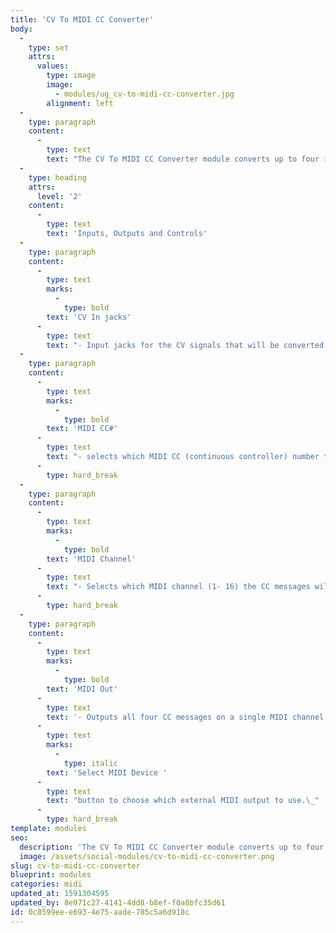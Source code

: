 ```yaml
---
title: 'CV To MIDI CC Converter'
body:
  -
    type: set
    attrs:
      values:
        type: image
        image:
          - modules/ug_cv-to-midi-cc-converter.jpg
        alignment: left
  -
    type: paragraph
    content:
      -
        type: text
        text: "The CV To MIDI CC Converter module converts up to four incoming CV signals to assignable MIDI CC (continuous controller) messages that can be used to control external hardware such as a synthesizer or drum machine. The four MIDI CCs are output on the selected MIDI channel and can be sent to external hardware using a MIDI Out module.\_"
  -
    type: heading
    attrs:
      level: '2'
    content:
      -
        type: text
        text: 'Inputs, Outputs and Controls'
  -
    type: paragraph
    content:
      -
        type: text
        marks:
          -
            type: bold
        text: 'CV In jacks'
      -
        type: text
        text: "- Input jacks for the CV signals that will be converted to MIDI CC messages.\_ Voltage from 0V to 5V will be converted to CC values 0 - 127.\_"
  -
    type: paragraph
    content:
      -
        type: text
        marks:
          -
            type: bold
        text: 'MIDI CC#'
      -
        type: text
        text: "- selects which MIDI CC (continuous controller) number the CV signals will be converted to. MIDI CCs are used to control parameters on hardware equipment. A synthesizer, for example, may have a filter cutoff knob which can be externally controlled via MIDI CC# 102. Any CV signal from within Voltage Modular, be it an LFO, envelope, or sequence, can be converted to MIDI CC# 102 and used to control the synth’s filter cutoff frequency. Refer to your hardware’s user manual or MIDI implementation chart to determine which CC#s control its parameters.\_"
      -
        type: hard_break
  -
    type: paragraph
    content:
      -
        type: text
        marks:
          -
            type: bold
        text: 'MIDI Channel'
      -
        type: text
        text: "- Selects which MIDI channel (1- 16) the CC messages will be output on. Make sure your external hardware is set up to receive MIDI on the same channel as you designate here.\_"
      -
        type: hard_break
  -
    type: paragraph
    content:
      -
        type: text
        marks:
          -
            type: bold
        text: 'MIDI Out'
      -
        type: text
        text: '- Outputs all four CC messages on a single MIDI channel for controlling external hardware. Connect this to the input of a MIDI Out module and click its '
      -
        type: text
        marks:
          -
            type: italic
        text: 'Select MIDI Device '
      -
        type: text
        text: "button to choose which external MIDI output to use.\_"
      -
        type: hard_break
template: modules
seo:
  description: 'The CV To MIDI CC Converter module converts up to four incoming CV signals to assignable MIDI CC (continuous controller) messages that can be used to control external hardware such as a synthesizer or drum machine.'
  image: /assets/social-modules/cv-to-midi-cc-converter.png
slug: cv-to-midi-cc-converter
blueprint: modules
categories: midi
updated_at: 1591304595
updated_by: 8e971c27-4141-4dd8-b8ef-f0a8bfc35d61
id: 0c8599ee-e693-4e75-aade-785c5a6d918c
---
```

